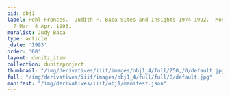 ```yaml
---
pid: obj1
label: Pohl Frances.  Judith F. Baca Sites and Insights 1974 1992.  Montgomery Gallery
  7 Mar  4 Apr. 1993.
muralist: Judy Baca
type: article
_date: '1993'
order: '00'
layout: dunitz_item
collection: dunitzproject
thumbnail: "/img/derivatives/iiif/images/obj1_4/full/250,/0/default.jpg"
full: "/img/derivatives/iiif/images/obj1_4/full/full/0/default.jpg"
manifest: "/img/derivatives/iiif/obj1/manifest.json"
---
```

